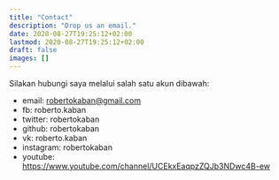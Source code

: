 ```yaml
---
title: "Contact"
description: "Drop us an email."
date: 2020-08-27T19:25:12+02:00
lastmod: 2020-08-27T19:25:12+02:00
draft: false
images: []
---
```


Silakan hubungi saya melalui salah satu akun dibawah:

- email: robertokaban@gmail.com
- fb: roberto.kaban
- twitter: robertokaban
- github: robertokaban
- vk: roberto.kaban
- instagram: robertokaban
- youtube: <a href='https://www.youtube.com/channel/UCEkxEaqpzZQJb3NDwc4B-ew'>https://www.youtube.com/channel/UCEkxEaqpzZQJb3NDwc4B-ew</a>

